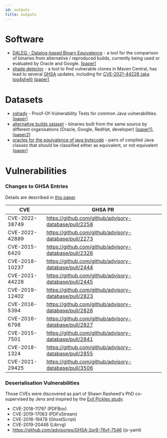 ```yaml
---
id: outputs
title: outputs
---
```



# Software

- [DALEQ - Datalog-based Binary Equivalence](https://github.com/binaryeq/daleq/) - a tool for the comparison of binaries from alternative / reproduced builds, currently being used or evaluated by Oracle and Google. [[paper]](https://www.arxiv.org/abs/2508.01530)
- [shade detector](https://github.com/jensdietrich/shadedetector) - a tool to find vulnerable clones in Maven Central, has lead to several [GHSA](https://github.com/advisories) updates, including for [CVE-2021-44228 (aka log4shell)](https://nvd.nist.gov/vuln/detail/cve-2021-44228) [[paper]](https://dl.acm.org/doi/10.1145/3689944.3696165)


# Datasets

- [xshady](https://github.com/jensdietrich/xshady) - Proof-Of-Vulnerability Tests for common Java vulnerabilities. [[paper]](https://dl.acm.org/doi/10.1145/3689944.3696165) 
- [alternative builds sataset](https://zenodo.org/records/14915249) - binaries built from the same source by different organisations (Oracle, Google, RedHat, developer) [[paper1]](https://arxiv.org/abs/2410.08427), [[paper2]](https://www.arxiv.org/abs/2508.01530)
- [oracles for the equivalence of java bytecode](https://zenodo.org/records/13381845) - pairs of conpiled Java classes that should be classified either as equivalent, or not equivalent [[paper]](https://dl.acm.org/doi/10.1145/3689944.3696162)

# Vulnerabilities


### Changes to GHSA Entries 

Details are described in [this paper](https://dl.acm.org/doi/10.1145/3689944.3696165).

| CVE | GHSA PR |
| --- | --- |
| CVE-2022-38749 | https://github.com/github/advisory-database/pull/2258 |
| CVE-2022-42889 |  https://github.com/github/advisory-database/pull/2273 |
| CVE-2015-6420  | https://github.com/github/advisory-database/pull/2326  |
| CVE-2018-10237 |  https://github.com/github/advisory-database/pull/2444  |
| CVE-2021-44228 |  https://github.com/github/advisory-database/pull/2445 |
| CVE-2019-12402 |  https://github.com/github/advisory-database/pull/2823 |
| CVE-2016-5394  |  https://github.com/github/advisory-database/pull/2826 |
| CVE-2016-6798  |  https://github.com/github/advisory-database/pull/2827 |
| CVE-2015-7501  |  https://github.com/github/advisory-database/pull/2841 |
| CVE-2018-1324  |  https://github.com/github/advisory-database/pull/2855 |
| CVE-2021-29425 | https://github.com/github/advisory-database/pull/3506 | 



### Deserialisation Vulnerabilities

Those CVEs were discovered as part of Shawn Rasheed's PhD co-supervised by Jens and inspired by the [Evil Pickles study](https://drops.dagstuhl.de/storage/00lipics/lipics-vol074-ecoop2017/LIPIcs.ECOOP.2017.10/LIPIcs.ECOOP.2017.10.pdf). 

- CVE-2018-11797 (PDFBox)
- CVE-2019-17063 (PDFxStream)
- CVE-2018-19478 (GhostScript)
- CVE-2019-20446 (Librvg) 
- https://github.com/advisories/GHSA-2pr6-76vf-7546  (js-yaml)




 



